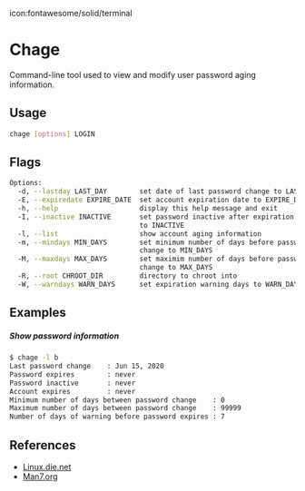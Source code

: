 icon:fontawesome/solid/terminal

# Chage

Command-line tool used to view and modify user password aging information.

## Usage

```bash
chage [options] LOGIN
```

## Flags

```bash
Options:
  -d, --lastday LAST_DAY        set date of last password change to LAST_DAY
  -E, --expiredate EXPIRE_DATE  set account expiration date to EXPIRE_DATE
  -h, --help                    display this help message and exit
  -I, --inactive INACTIVE       set password inactive after expiration
                                to INACTIVE
  -l, --list                    show account aging information
  -m, --mindays MIN_DAYS        set minimum number of days before password
                                change to MIN_DAYS
  -M, --maxdays MAX_DAYS        set maximim number of days before password
                                change to MAX_DAYS
  -R, --root CHROOT_DIR         directory to chroot into
  -W, --warndays WARN_DAYS      set expiration warning days to WARN_DAYS
```

## Examples

##### Show password information

```bash
$ chage -l b
Last password change    : Jun 15, 2020
Password expires        : never
Password inactive       : never
Account expires         : never
Minimum number of days between password change    : 0
Maximum number of days between password change    : 99999
Number of days of warning before password expires : 7
```

## References

- [Linux.die.net](https://linux.die.net/man/1/chage)
- [Man7.org](http://man7.org/linux/man-pages/man1/chage.1.html)
